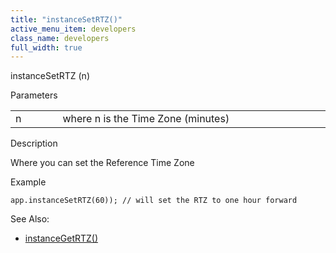 ```yaml
---
title: "instanceSetRTZ()"
active_menu_item: developers
class_name: developers
full_width: true
---
```



instanceSetRTZ (n)

Parameters

<table>
<tr>
<td width="55">
n

</td>
<td width="27">
</td>
<td width="798">
where n is the Time Zone (minutes)

</td>
</tr>
</table>

Description

Where you can set the Reference Time Zone

Example

    app.instanceSetRTZ(60)); // will set the RTZ to one hour forward
   

See Also:

 - [instanceGetRTZ()](instancegetrtz.htm)

